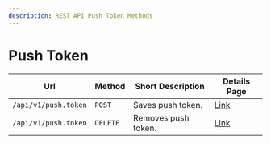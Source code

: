 ```yaml
---
description: REST API Push Token Methods
---
```


# Push Token

| Url                  | Method   | Short Description   | Details Page               |
| -------------------- | -------- | ------------------- | -------------------------- |
| `/api/v1/push.token` | `POST`   | Saves push token.   | [Link](push-token.md)      |
| `/api/v1/push.token` | `DELETE` | Removes push token. | [Link](deletepushtoken.md) |
